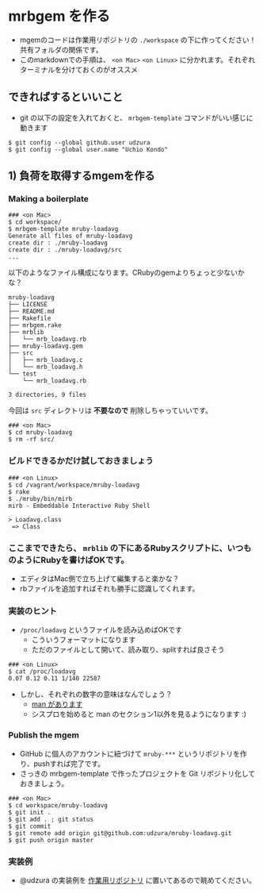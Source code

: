 # mrbgem を作る

* mgemのコードは作業用リポジトリの `./workspace` の下に作ってください！共有フォルダの関係です。
* このmarkdownでの手順は、 `<on Mac>` `<on Linux>` に分かれます。それぞれターミナルを分けておくのがオススメ

## できればするといいこと

* git の以下の設定を入れておくと、 `mrbgem-template` コマンドがいい感じに動きます

```console
$ git config --global github.user udzura
$ git config --global user.name "Uchio Kondo"
```

## 1) 負荷を取得するmgemを作る

### Making a boilerplate

```console
### <on Mac>
$ cd workspace/
$ mrbgem-template mruby-loadavg
Generate all files of mruby-loadavg
create dir : ./mruby-loadavg
create dir : ./mruby-loadavg/src
...
```

以下のようなファイル構成になります。CRubyのgemよりちょっと少ないかな？

```
mruby-loadavg
├── LICENSE
├── README.md
├── Rakefile
├── mrbgem.rake
├── mrblib
│   └── mrb_loadavg.rb
├── mruby-loadavg.gem
├── src
│   ├── mrb_loadavg.c
│   └── mrb_loadavg.h
└── test
    └── mrb_loadavg.rb

3 directories, 9 files
```

今回は `src` ディレクトリは **不要なので** 削除しちゃっていいです。

```console
### <on Mac>
$ cd mruby-loadavg
$ rm -rf src/
```

### ビルドできるかだけ試しておきましょう

```console
### <on Linux>
$ cd /vagrant/workspace/mruby-loadavg
$ rake
$ ./mruby/bin/mirb 
mirb - Embeddable Interactive Ruby Shell

> Loadavg.class
 => Class
```

### ここまでできたら、 `mrblib` の下にあるRubyスクリプトに、いつものようにRubyを書けばOKです。

* エディタはMac側で立ち上げて編集すると楽かな？
* rbファイルを追加すればそれも勝手に認識してくれます。

### 実装のヒント

* `/proc/loadavg` というファイルを読み込めばOKです
  * こういうフォーマットになります
  * ただのファイルとして開いて、読み取り、splitすれば良さそう

```console
### <on Linux>
$ cat /proc/loadavg 
0.07 0.12 0.11 1/140 22587
```

* しかし、それぞれの数字の意味はなんでしょう？
  * [man があります](https://linuxjm.osdn.jp/html/LDP_man-pages/man5/proc.5.html)
  * シスプロを始めると man のセクション1以外を見るようになります :)

### Publish the mgem

* GitHub に個人のアカウントに紐づけて `mruby-***` というリポジトリを作り、pushすれば完了です。
* さっきの mrbgem-template で作ったプロジェクトを Git リポジトリ化しておきましょう。

```console
### <on Mac>
$ cd workspace/mruby-loadavg
$ git init .
$ git add . ; git status
$ git commit
$ git remote add origin git@github.com:udzura/mruby-loadavg.git
$ git push origin master
```

### 実装例

* @udzura の実装例を [作業用リポジトリ]() に置いてあるので眺めてください。
